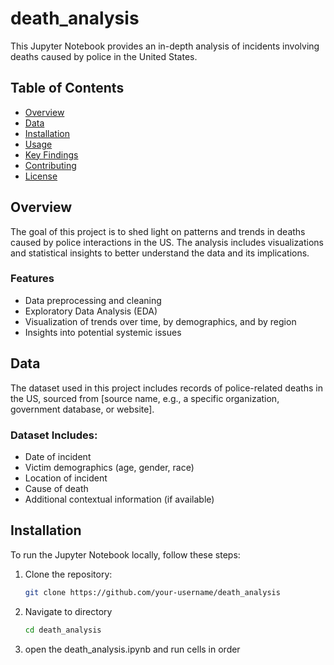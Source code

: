 # death_analysis
This Jupyter Notebook provides an in-depth analysis of incidents involving deaths caused by police in the United States.

## Table of Contents
- [Overview](#overview)
- [Data](#data)
- [Installation](#installation)
- [Usage](#usage)
- [Key Findings](#key-findings)
- [Contributing](#contributing)
- [License](#license)

## Overview
The goal of this project is to shed light on patterns and trends in deaths caused by police interactions in the US. The analysis includes visualizations and statistical insights to better understand the data and its implications.

### Features
- Data preprocessing and cleaning
- Exploratory Data Analysis (EDA)
- Visualization of trends over time, by demographics, and by region
- Insights into potential systemic issues

## Data
The dataset used in this project includes records of police-related deaths in the US, sourced from [source name, e.g., a specific organization, government database, or website].

### Dataset Includes:
- Date of incident
- Victim demographics (age, gender, race)
- Location of incident
- Cause of death
- Additional contextual information (if available)

## Installation
To run the Jupyter Notebook locally, follow these steps:

1. Clone the repository:
   ```bash
   git clone https://github.com/your-username/death_analysis
    ```
2. Navigate to directory
   ```bash
   cd death_analysis
   ```
3. open the death_analysis.ipynb and run cells in order   
   
   

   
